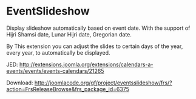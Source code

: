 EventSlideshow
==============

Display slideshow automatically based on event date. With the support of Hijri Shamsi date, Lunar Hijri date, Gregorian date.

By This extension you can adjust the slides to certain days of the year, every year, to automatically be displayed.

JED: http://extensions.joomla.org/extensions/calendars-a-events/events/events-calendars/21265

Download: http://joomlacode.org/gf/project/eventsslideshow/frs/?action=FrsReleaseBrowse&frs_package_id=6375
